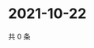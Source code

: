 # 2021-10-22

共 0 条

<!-- BEGIN WEIBO -->
<!-- 最后更新时间 Fri Oct 22 2021 21:12:28 GMT+0800 (China Standard Time) -->

<!-- END WEIBO -->

